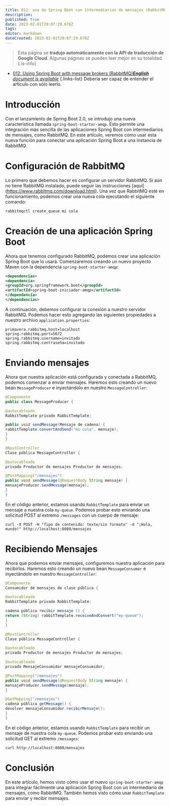 ```yaml
---
title: 012: uso de Spring Boot con intermediarios de mensajes (RabbitMQ)
description: 
published: true
date: 2023-02-01T20:07:29.678Z
tags: 
editor: markdown
dateCreated: 2023-02-01T20:07:29.678Z
---
```


> Esta página se **tradujo automáticamente con la API de traducción de Google Cloud**.
Algunas páginas se pueden leer mejor en su totalidad.{.is-info}



- [012: Using Spring Boot with message brokers (RabbitMQ)***English** document is available*](/en/Knowledge-base/Spring-Boot/Learning/012-using-spring-boot-with-message-brokers-rabbitmq)
{.links-list}
 Debería ser capaz de entender el artículo con sólo leerlo.

# Introducción

Con el lanzamiento de Spring Boot 2.0, se introdujo una nueva característica llamada `spring-boot-starter-amqp`. Esto permite una integración más sencilla de las aplicaciones Spring Boot con intermediarios de mensajes, como RabbitMQ. En este artículo, veremos cómo usar esta nueva función para conectar una aplicación Spring Boot a una instancia de RabbitMQ.

# Configuración de RabbitMQ

Lo primero que debemos hacer es configurar un servidor RabbitMQ. Si aún no tiene RabbitMQ instalado, puede seguir las instrucciones [aquí] (https://www.rabbitmq.com/download.html). Una vez que RabbitMQ esté en funcionamiento, podemos crear una nueva cola ejecutando el siguiente comando:

```
rabbitmqctl create_queue mi cola
```

# Creación de una aplicación Spring Boot

Ahora que tenemos configurado RabbitMQ, podemos crear una aplicación Spring Boot que lo usará. Comenzaremos creando un nuevo proyecto Maven con la dependencia `spring-boot-starter-amqp`:

```xml
<dependencias>
<dependencia>
<groupId>org.springframework.boot</groupId>
<artifactId>spring-boot-iniciador-amqp</artifactId>
</dependencia>
</dependencias>
```

A continuación, debemos configurar la conexión a nuestro servidor RabbitMQ. Podemos hacer esto agregando las siguientes propiedades a nuestro archivo `application.properties`:

```propiedades
primavera.rabbitmq.host=localhost
spring.rabbitmq.port=5672
spring.rabbitmq.username=invitado
spring.rabbitmq.contraseña=invitado
```

# Enviando mensajes

Ahora que nuestra aplicación está configurada y conectada a RabbitMQ, podemos comenzar a enviar mensajes. Haremos esto creando un nuevo bean `MessageProducer` e inyectándolo en nuestro `MessageController`:

```java
@Componente
public class MessageProducer {

@autocableado
RabbitTemplate privado RabbitTemplate;

public void sendMessage(Mensaje de cadena) {
rabbitTemplate.convertAndSend("mi cola", mensaje);
}
}

@RestController
Clase pública MessageController {

@autocableado
privado Productor de mensajes Productor de mensajes;

@PostMapping("/mensajes")
public void sendMessage(@RequestBody String mensaje) {
mensajeProducer.sendMessage(mensaje);
}
}
```

En el código anterior, estamos usando `RabbitTemplate` para enviar un mensaje a nuestra cola `my-queue`. Podemos probar esto enviando una solicitud POST al extremo `/messages` con un cuerpo de mensaje:

```
curl -X POST -H "Tipo de contenido: texto/sin formato" -d "¡Hola, mundo!" http://localhost:8080/mensajes
```

# Recibiendo Mensajes

Ahora que podemos enviar mensajes, configuremos nuestra aplicación para recibirlos. Haremos esto creando un nuevo bean `MessageConsumer` e inyectándolo en nuestro `MessageController`:

```java
@Componente
Consumidor de mensajes de clase pública {

@autocableado
RabbitTemplate privado RabbitTemplate;

cadena pública recibir mensaje () {
return (String) rabbitTemplate.receiveAndConvert("my-queue");
}
}

@RestController
Clase pública MessageController {

@autocableado
privado Productor de mensajes Productor de mensajes;

@autocableado
privado MensajeConsumidor mensajeConsumidor;

@PostMapping("/mensajes")
public void sendMessage(@RequestBody String mensaje) {
mensajeProducer.sendMessage(mensaje);
}

@GetMapping("/mensajes")
cadena pública getMessage() {
devolver mensajeConsumidor.recibirMensaje();
}
}
```

En el código anterior, estamos usando `RabbitTemplate` para recibir un mensaje de nuestra cola `my-queue`. Podemos probar esto enviando una solicitud GET al extremo `/messages`:

```
curl http://localhost:8080/mensajes
```

# Conclusión

En este artículo, hemos visto cómo usar el nuevo `spring-boot-starter-amqp` para integrar fácilmente una aplicación Spring Boot con un intermediario de mensajes, como RabbitMQ. También hemos visto cómo usar `RabbitTemplate` para enviar y recibir mensajes.